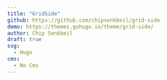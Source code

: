 ```yaml
---
title: "GridSide"
github: https://github.com/chipsenkbeil/grid-side
demo: https://themes.gohugo.io/theme/grid-side/
author: Chip Senkbeil
draft: true
ssg:
  - Hugo
cms:
  - No Cms
---
```

